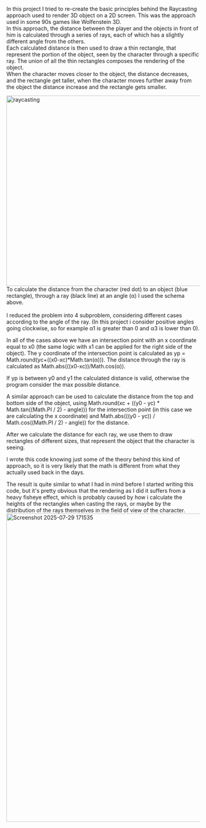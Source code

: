 In this project I tried to re-create the basic principles behind the Raycasting approach used to render 3D object on a 2D screen. This was the approach used in some 90s games like Wolfenstein 3D.<br>
In this approach, the distance between the player and the objects in front of him is calculated through a series of rays, each of which has a slightly different angle from the others.<br>
Each calculated distance is then used to draw a thin rectangle, that represent the portion of the object, seen by the character through a specific ray. The union of all the thin rectangles composes the rendering of the object.<br>
When the character moves closer to the object, the distance decreases, and the rectangle get taller, when the character moves further away from the object the distance increase and the rectangle gets smaller.<br>

<img width="628" height="497" alt="raycasting" src="https://github.com/user-attachments/assets/ba3facea-125c-4dfd-a948-d663ffb3f9b6" /><br>
To calculate the distance from the character (red dot) to an object (blue rectangle), through a ray (black line) at an angle (α) I used the schema above.<br><br>
I reduced the problem into 4 subproblem, considering different cases according to the angle of the ray. (In this project i consider positive angles going clockwise, so for example α1 is greater than 0 and α3 is lower than 0).<br>

In all of the cases above we have an intersection point with an x coordinate equal to x0 (the same logic with x1 can be applied for the right side of the object). The y coordinate of the intersection point is calculated as yp = Math.round(yc+((x0-xc)*Math.tan(α))).
The distance through the ray is calculated as Math.abs(((x0-xc))/Math.cos(α)).<br>

If yp is between y0 and y1 the calculated distance is valid, otherwise the program consider the max possible distance.<br>

A similar approach can be used to calculate the distance from the top and bottom side of the object, using Math.round(xc + ((y0 - yc) * Math.tan((Math.PI / 2) - angle))) for the intersection point (in this case we are calculating the x coordinate) and Math.abs(((y0 - yc)) / Math.cos((Math.PI / 2) - angle)) for the distance.<br>

After we calculate the distance for each ray, we use them to draw rectangles of different sizes, that represent the object that the character is seeing.<br>

I wrote this code knowing just some of the theory behind this kind of approach, so it is very likely that the math is different from what they actually used back in the days.<br>

The result is quite similar to what I had in mind before I started writing this code, but it's pretty obvious that the rendering as I did it suffers from a heavy fisheye effect, which is probably caused by how i calculate the heights of the rectangles when casting the rays, or maybe by the distribution of the rays themselves in the field of view of the character.<br>
<img width="1466" height="805" alt="Screenshot 2025-07-29 171535" src="https://github.com/user-attachments/assets/1fc3075a-d95d-4df8-8e48-8a8e96a33df5" />
